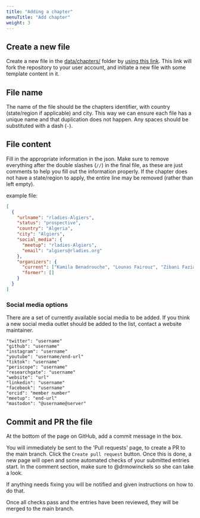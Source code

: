 ```yaml
---
title: "Adding a chapter"
menuTitle: "Add chapter"
weight: 3
---
```


## Create a new file

Create a new file in the [data/chapters/](https://github.com/rladies/website/blob/main/data/chapters) folder by [using this link](https://github.com/rladies/website/new/main/?filename=data/chapters/country-state-city.json&value=%5B%0A%20%20%7B%0A%20%20%20%20%22urlname%22%3A%20%22rladies-%22%2C%20%20%20%20%20%20%20%20//meetup%20link%0A%20%20%20%20%22status%22%3A%20%22%22%2C%20%20%20%20%20//%20prospective%2C%20active%20or%20inactive%0A%20%20%20%20%22country%22%3A%20%22%22%2C%20%20%20%20%20%20%20%20%20%20//%20country%2C%20capitalised%0A%20%20%20%20%22state.region%22%3A%20%22%22%2C%20%20%20%20//%20state%20or%20reigion%2C%20capitalised%2C%20optional%0A%20%20%20%20%22city%22%3A%20%22%22%2C%20%20%20%20%20%20%20%20%20%20%20%20%20%20%20%20//%20city%2C%20capitalised%0A%20%20%20%20%22social_media%22%3A%20%7B%20%20%20%20%20%20%20%20%20%20%20%20%20%20%20%20%20//%20social%20media%20links%0A%20%20%20%20%20%20%22meetup%22%3A%20%22rladies-%22%2C%20%0A%20%20%20%20%20%20%22twitter%22%3A%20%22%22%2C%0A%20%20%20%20%20%20%22email%22%3A%20%22%22%0A%20%20%20%20%7D%2C%0A%20%20%20%20%22organizers%22%3A%20%7B%0A%20%20%20%20%20%20%22current%22%3A%20%5B%5D%2C%20//%20comma%20separated%20and%20each%20item%20quoted%0A%20%20%20%20%20%20%22former%22%3A%20%5B%5D%0A%20%20%20%20%7D%0A%20%20%7D%0A%5D). This link will fork the repository to your user account, and initiate a new file with some template content in it.

## File name

The name of the file should be the chapters identifier, with country (state/region if applicable) and city. This way we can ensure each file has a unique name and that duplication does not happen.
Any spaces should be substituted with a dash (`-`).

## File content

Fill in the appropriate information in the json.
Make sure to remove everything after the double slashes (`//`) in the final file, as these are just comments to help you fill out the information properly.
If the chapter does not have a state/region to apply, the entire line may be removed (rather than left empty).

example file:

```json
[
  {
    "urlname": "rladies-Algiers",
    "status": "prospective",
    "country": "Algeria",
    "city": "Algiers",
    "social_media": {
      "meetup": "rladies-Algiers",
      "email": "algiers@rladies.org"
    },
    "organizers": {
      "current": ["Kamila Benadrouche", "Lounas Fairouz", "Zibani Fazia"],
      "former": []
    }
  }
]
```

### Social media options

There are a set of currently available social media to be added.
If you think a new social media outlet should be added to the list, contact a website maintainer.

```
"twitter": "username"
"github": "username"
"instagram": "username"
"youtube": "username/end-url"
"tiktok": "username"
"periscope": "username"
"researchgate": "username"
"website": "url"
"linkedin": "username"
"facebook": "username"
"orcid": "member number"
"meetup": "end-url"
"mastodon": "@username@server"
```

## Commit and PR the file

At the bottom of the page on GitHub, add a commit message in the box.

You will immediately be sent to the 'Pull requests' page, to create a PR to the main branch.
Click the `Create pull request` button.
Once this is done, a new page will open and some automated checks of your submitted entries start.
In the comment section, make sure to @drmowinckels so she can take a look.

If anything needs fixing you will be notified and given instructions on how to do that.

Once all checks pass and the entries have been reviewed, they will be merged to the main branch.
